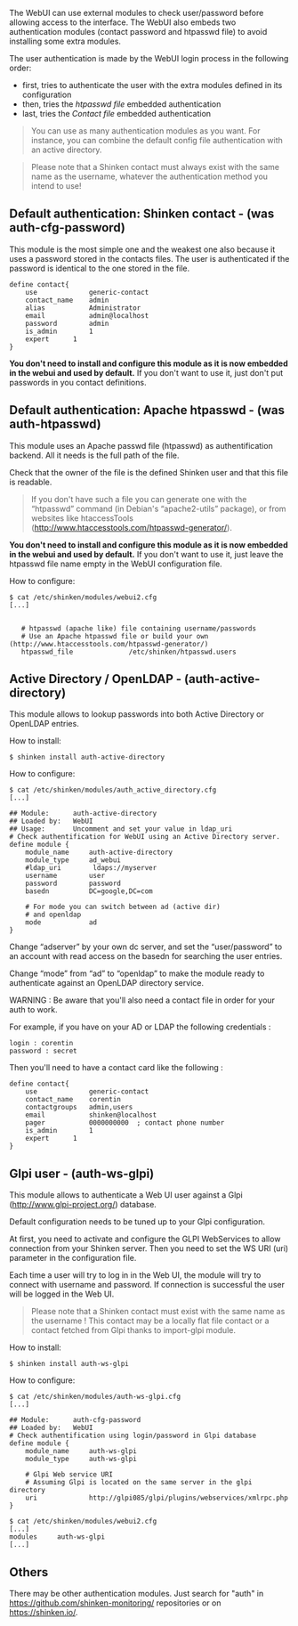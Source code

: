 The WebUI can use external modules to check user/password before allowing access to the interface. The WebUI also embeds two authentication modules (contact password and htpasswd file) to avoid installing some extra modules.

The user authentication is made by the WebUI login process in the following order: 
- first, tries to authenticate the user with the extra modules defined in its configuration
- then, tries the *htpasswd file* embedded authentication
- last, tries the *Contact file* embedded authentication

> You can use as many authentication modules as you want. For instance, you can combine the default config file authentication with an active directory.

> Please note that a Shinken contact must always exist with the same name as the username, whatever the authentication method you intend to use!


## Default authentication: Shinken contact - (was auth-cfg-password)

This module is the most simple one and the weakest one also because it uses a password stored in the contacts files. The user is authenticated if the password is identical to the one stored in the file.

```
define contact{
    use             generic-contact
    contact_name    admin
    alias           Administrator
    email           admin@localhost
    password        admin
    is_admin        1
    expert	    1
}
```

**You don't need to install and configure this module as it is now embedded in the webui and used by default.** If you don't want to use it, just don't put passwords in you contact definitions.

## Default authentication: Apache htpasswd - (was auth-htpasswd)

This module uses an Apache passwd file (htpasswd) as authentification backend. All it needs is the full path of the file.

Check that the owner of the file is the defined Shinken user and that this file is readable. 

> If you don't have such a file you can generate one with the “htpasswd” command (in Debian's “apache2-utils” package), or from websites like htaccessTools (http://www.htaccesstools.com/htpasswd-generator/). 

**You don't need to install and configure this module as it is now embedded in the webui and used by default.** If you don't want to use it, just leave the htpasswd file name empty in the WebUI configuration file.

How to configure:
```
$ cat /etc/shinken/modules/webui2.cfg
[...]

   
   # htpasswd (apache like) file containing username/passwords
   # Use an Apache htpasswd file or build your own (http://www.htaccesstools.com/htpasswd-generator/)
   htpasswd_file              /etc/shinken/htpasswd.users

```

## Active Directory / OpenLDAP - (auth-active-directory)

This module allows to lookup passwords into both Active Directory or OpenLDAP entries.

How to install:
```
$ shinken install auth-active-directory
```

How to configure:
```
$ cat /etc/shinken/modules/auth_active_directory.cfg
[...]

## Module:      auth-active-directory
## Loaded by:   WebUI
## Usage:       Uncomment and set your value in ldap_uri
# Check authentification for WebUI using an Active Directory server.
define module {
    module_name     auth-active-directory
    module_type     ad_webui
    #ldap_uri        ldaps://myserver
    username        user
    password        password
    basedn          DC=google,DC=com

    # For mode you can switch between ad (active dir)
    # and openldap
    mode            ad
}
```

Change “adserver” by your own dc server, and set the “user/password” to an account with read access on the basedn for searching the user entries.

Change “mode” from “ad” to “openldap” to make the module ready to authenticate against an OpenLDAP directory service.

WARNING : Be aware that you'll also need a contact file in order for your auth to work.

For example, if you have on your AD or LDAP the following credentials :
```
login : corentin
password : secret
```

Then you'll need to have a contact card like the following :
```
define contact{
    use             generic-contact
    contact_name    corentin
    contactgroups   admin,users
    email           shinken@localhost
    pager           0000000000  ; contact phone number
    is_admin        1
    expert	    1
}
```

## Glpi user - (auth-ws-glpi)

This module allows to authenticate a Web UI user against a Glpi (http://www.glpi-project.org/) database.

Default configuration needs to be tuned up to your Glpi configuration. 

At first, you need to activate and configure the GLPI WebServices to allow connection from your Shinken server.
Then you need to set the WS URI (uri) parameter in the configuration file.

Each time a user will try to log in in the Web UI, the module will try to connect with username and password. If connection is successful the user will be logged in the Web UI.

> Please note that a Shinken contact must exist with the same name as the username ! This contact may be a locally flat file contact or a contact fetched from Glpi thanks to import-glpi module.
      

How to install:
```
$ shinken install auth-ws-glpi
```

How to configure:
```
$ cat /etc/shinken/modules/auth-ws-glpi.cfg
[...]

## Module:      auth-cfg-password
## Loaded by:   WebUI
# Check authentification using login/password in Glpi database
define module {
    module_name     auth-ws-glpi
    module_type     auth-ws-glpi

    # Glpi Web service URI
    # Assuming Glpi is located on the same server in the glpi directory
    uri             http://glpi085/glpi/plugins/webservices/xmlrpc.php
}

$ cat /etc/shinken/modules/webui2.cfg
[...]
modules     auth-ws-glpi
[...]
```

## Others

There may be other authentication modules. Just search for "auth" in https://github.com/shinken-monitoring/ repositories or on https://shinken.io/.

